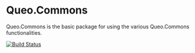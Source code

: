 # Queo.Commons

Queo.Commons is the basic package for using the various Queo.Commons functionalities.

[![Build Status](https://dev.azure.com/queo-commons/Commons-OpenSource/_apis/build/status/queoGmbH.csharp-commons?branchName=main)](https://dev.azure.com/queo-commons/Commons-OpenSource/_build/latest?definitionId=1&branchName=main)
